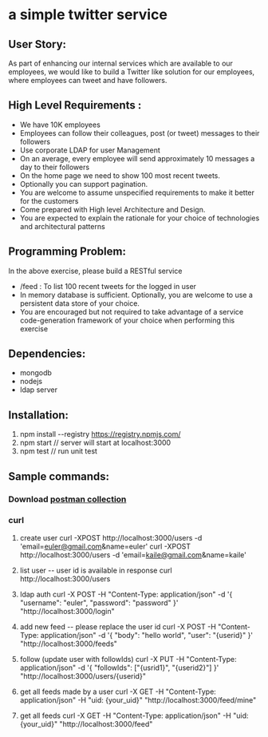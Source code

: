 # a simple twitter service

## User Story:
As part of enhancing our internal services which are available to our employees, we would like to build a Twitter like solution for our employees, where employees can tweet and have followers.

## High Level Requirements :
* We have 10K employees
* Employees can follow their colleagues, post (or tweet) messages to their followers
* Use corporate LDAP for user Management
* On an average, every employee will send approximately 10 messages a day to their followers
* On the home page we need to show 100 most recent tweets.
* Optionally you can support pagination.
* You are welcome to assume unspecified requirements to make it better for the customers
* Come prepared with High level Architecture and Design.
* You are expected to explain the rationale for your choice of technologies and architectural patterns


## Programming Problem:
In the above exercise, please build a RESTful service
* /feed : To list 100 recent tweets for the logged in user
* In memory database is sufficient. Optionally, you are welcome to use a persistent data store of your choice.
* You are encouraged but not required to take advantage of a service code-generation framework of your choice when performing this exercise


## Dependencies:
* mongodb
* nodejs
* ldap server

## Installation:
1. npm install --registry https://registry.npmjs.com/
2. npm start // server will start at localhost:3000
3. npm test // run unit test

## Sample commands:

### Download [postman collection](https://www.getpostman.com/collections/8564cc46ad27462f9abe)

### curl
1. create user
curl -XPOST http://localhost:3000/users -d 'email=euler@gmail.com&name=euler'
curl -XPOST http://localhost:3000/users -d 'email=kaile@gmail.com&name=kaile'

2. list user -- user id is available in response
curl http://localhost:3000/users

3. ldap auth
curl -X POST -H "Content-Type: application/json" -d '{
  "username": "euler",
  "password": "password"
}' "http://localhost:3000/login"

4. add new feed -- please replace the user id
curl -X POST -H "Content-Type: application/json" -d '{
  "body": "hello world",
  "user": "{userid}"
}' "http://localhost:3000/feeds"

5. follow (update user with followIds)
curl -X PUT -H "Content-Type: application/json" -d '{
  "followIds": ["{usrid1}", "{userid2}"]
}' "http://localhost:3000/users/{userid}"

6. get all feeds made by a user
curl -X GET -H "Content-Type: application/json" -H "uid: {your_uid}" "http://localhost:3000/feed/mine"

7. get all feeds 
curl -X GET -H "Content-Type: application/json" -H "uid: {your_uid}" "http://localhost:3000/feed"




